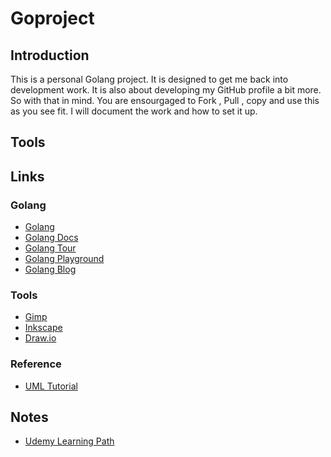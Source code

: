 # Goproject
## Introduction
This is a personal Golang project. It is designed to get me back into
development work. It is also about developing my GitHub profile a bit more.
So with that in mind. You are ensourgaged to Fork , Pull , copy and use this
as you see fit. I will document the work and how to set it up.

## Tools 
## Links
### Golang
* [Golang](https://golang.org/)
* [Golang Docs](https://golang.org/doc/)
* [Golang Tour](https://tour.golang.org/welcome/1)
* [Golang Playground](https://play.golang.org/)
* [Golang Blog](https://blog.golang.org/)

### Tools
* [Gimp](https://www.gimp.org/)
* [Inkscape](https://inkscape.org/)
* [Draw.io](https://www.draw.io/)

### Reference
* [UML Tutorial](https://www.youtube.com/watch?v=dcsvl3YqAEk)

## Notes 
* [Udemy Learning Path](https://ppb.udemy.com/learning-paths/4918398/)